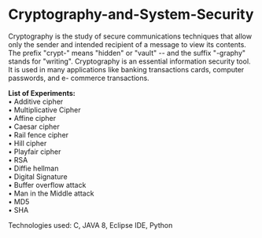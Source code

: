 # Cryptography-and-System-Security

Cryptography is the study of secure communications techniques that allow only the sender and intended recipient of a message to view its contents. The prefix "crypt-" means "hidden" or "vault" -- and the suffix "-graphy" stands for "writing". Cryptography is an essential information security tool. It is used in many applications like banking transactions cards, computer passwords, and e- commerce transactions.

**List of Experiments:**<br/>
•	Additive cipher<br/>
•	Multiplicative Cipher<br/>
•	Affine cipher<br/>
•	Caesar cipher<br/>
•	Rail fence cipher<br/>
• Hill cipher<br/>
•	Playfair cipher<br/>
•	RSA<br/>
•	Diffie hellman <br/>
•	Digital Signature<br/>
•	Buffer overflow attack<br/>
•	Man in the Middle attack<br/>
• MD5<br/>
• SHA<br/>

Technologies used: C, JAVA 8, Eclipse IDE, Python

